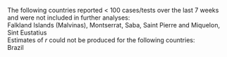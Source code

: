 The following countries reported < 100 cases/tests over the last 7 weeks and were not included in further analyses:<br>Falkland Islands (Malvinas), Montserrat, Saba, Saint Pierre and Miquelon, Sint Eustatius
<br>
Estimates of *r* could not be produced for the following countries:<br>Brazil
<br>
